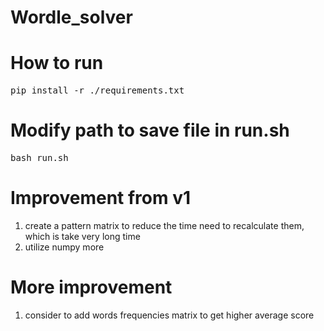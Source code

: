 # Wordle_solver

# How to run
<pre>
pip install -r ./requirements.txt 
</pre>
# Modify path to save file in run.sh
<pre>
bash run.sh
</pre>
# Improvement from v1
1. create a pattern matrix to reduce the time need to recalculate them, which is take very long time
2. utilize numpy more

# More improvement
1. consider to add words frequencies matrix to get higher average score
